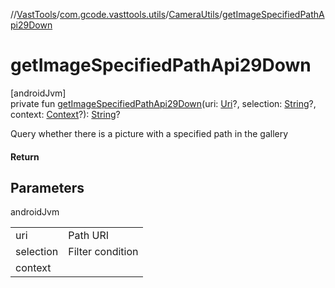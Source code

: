 //[VastTools](../../../index.md)/[com.gcode.vasttools.utils](../index.md)/[CameraUtils](index.md)/[getImageSpecifiedPathApi29Down](get-image-specified-path-api29-down.md)

# getImageSpecifiedPathApi29Down

[androidJvm]\
private fun [getImageSpecifiedPathApi29Down](get-image-specified-path-api29-down.md)(uri: [Uri](https://developer.android.com/reference/kotlin/android/net/Uri.html)?, selection: [String](https://kotlinlang.org/api/latest/jvm/stdlib/kotlin/-string/index.html)?, context: [Context](https://developer.android.com/reference/kotlin/android/content/Context.html)?): [String](https://kotlinlang.org/api/latest/jvm/stdlib/kotlin/-string/index.html)?

Query whether there is a picture with a specified path in the gallery

#### Return

## Parameters

androidJvm

| | |
|---|---|
| uri | Path URI |
| selection | Filter condition |
| context |  |

